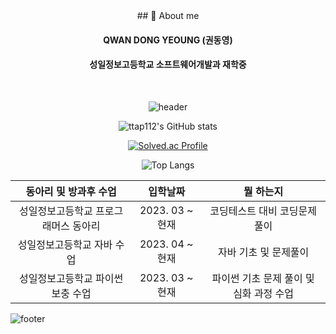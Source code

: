 <div align="center">
 ## 💭 About me
 <h4>QWAN DONG YEOUNG (권동영)</h4>
 <h4>성일정보고등학교 소프트웨어개발과 재학중</h4>
<br/> 
  
![header](https://capsule-render.vercel.app/api?type=waving&color=auto&height=300&section=header&text=Well%20Come&fontSize=90)
  
![ttap112's GitHub stats](https://github-readme-stats.vercel.app/api?username=ttap112&show_icons=true&theme=synthwave)
  
[![Solved.ac Profile](http://mazassumnida.wtf/api/generate_badge?boj=mirage)](https://solved.ac/mirage)
  
![Top Langs](https://github-readme-stats.vercel.app/api/top-langs/?username=ttap112&layout=Demo&theme=synthwave)

| 동아리 및 방과후 수업 | 입학날짜 | 뭘 하는지 |
|:--------:|:--------:|:--------:|
| 성일정보고등학교 프로그래머스 동아리 | 2023. 03 ~ 현재 | 코딩테스트 대비 코딩문제 풀이  |
| 성일정보고등학교 자바 수업 | 2023. 04 ~ 현재 | 자바 기초 및 문제풀이  |
| 성일정보고등학교 파이썬 보충 수업 | 2023. 03 ~ 현재 | 파이썬 기초 문제 풀이 및 심화 과정 수업  |
</div>

![footer](https://capsule-render.vercel.app/api?section=footer&type=waving&color=auto&height=150)
